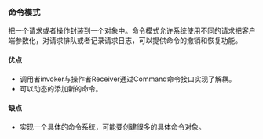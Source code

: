 ### 命令模式
把一个请求或者操作封装到一个对象中。命令模式允许系统使用不同的请求把客户端参数化，对请求排队或者记录请求日志，可以提供命令的撤销和恢复功能。

#### 优点
- 调用者invoker与操作者Receiver通过Command命令接口实现了解耦。
- 可以动态的添加新的命令。

#### 缺点
- 实现一个具体的命令系统，可能要创建很多的具体命令对象。